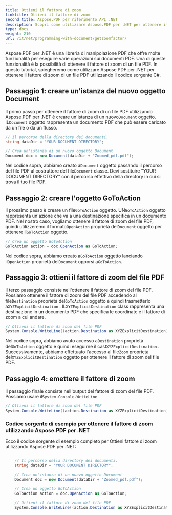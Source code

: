 ```yaml
---
title: Ottieni il fattore di zoom
linktitle: Ottieni il fattore di zoom
second_title: Aspose.PDF per riferimento API .NET
description: Scopri come utilizzare Aspose.PDF per .NET per ottenere il fattore di zoom di un file PDF con questa guida dettagliata.
type: docs
weight: 210
url: /it/net/programming-with-document/getzoomfactor/
---
```

Aspose.PDF per .NET è una libreria di manipolazione PDF che offre molte funzionalità per eseguire varie operazioni sui documenti PDF. Una di queste funzionalità è la possibilità di ottenere il fattore di zoom di un file PDF. In questo tutorial, spiegheremo come utilizzare Aspose.PDF per .NET per ottenere il fattore di zoom di un file PDF utilizzando il codice sorgente C#.


## Passaggio 1: creare un'istanza del nuovo oggetto Document

 Il primo passo per ottenere il fattore di zoom di un file PDF utilizzando Aspose.PDF per .NET è creare un'istanza di un nuovo`Document` oggetto. IL`Document` oggetto rappresenta un documento PDF che può essere caricato da un file o da un flusso.

```csharp
// Il percorso della directory dei documenti.
string dataDir = "YOUR DOCUMENT DIRECTORY";

// Crea un'istanza di un nuovo oggetto Document
Document doc = new Document(dataDir + "Zoomed_pdf.pdf");
```

 Nel codice sopra, abbiamo creato a`Document` oggetto passando il percorso del file PDF al costruttore del file`Document` classe. Devi sostituire "YOUR DOCUMENT DIRECTORY" con il percorso effettivo della directory in cui si trova il tuo file PDF.

## Passaggio 2: creare l'oggetto GoToAction

 Il prossimo passo è creare un file`GoToAction` oggetto. UN`GoToAction` oggetto rappresenta un'azione che va a una destinazione specifica in un documento PDF. Nel nostro caso, vogliamo ottenere il fattore di zoom del file PDF, quindi utilizzeremo il formato`OpenAction` proprietà del`Document` oggetto per ottenere il`GoToAction` oggetto.

```csharp
// Crea un oggetto GoToAction
GoToAction action = doc.OpenAction as GoToAction;
```

 Nel codice sopra, abbiamo creato a`GoToAction` oggetto lanciando il`OpenAction` proprietà del`Document` opporsi a`GoToAction`.

## Passaggio 3: ottieni il fattore di zoom del file PDF

Il terzo passaggio consiste nell'ottenere il fattore di zoom del file PDF. Possiamo ottenere il fattore di zoom del file PDF accedendo al file`Destination` proprietà del`GoToAction` oggetto e quindi trasmetterlo a`XYZExplicitDestination` . IL`XYZExplicitDestination` class rappresenta una destinazione in un documento PDF che specifica le coordinate e il fattore di zoom a cui andare.

```csharp
// Ottieni il fattore di zoom del file PDF
System.Console.WriteLine((action.Destination as XYZExplicitDestination).Zoom); // Valore di zoom del documento;
```

 Nel codice sopra, abbiamo avuto accesso a`Destination` proprietà del`GoToAction` oggetto e quindi eseguirne il cast`XYZExplicitDestination` . Successivamente, abbiamo effettuato l'accesso al file`Zoom` proprietà del`XYZExplicitDestination` oggetto per ottenere il fattore di zoom del file PDF.

## Passaggio 4: emettere il fattore di zoom

 Il passaggio finale consiste nell'output del fattore di zoom del file PDF. Possiamo usare il`System.Console.WriteLine`

```csharp
// Ottieni il fattore di zoom del file PDF
System.Console.WriteLine((action.Destination as XYZExplicitDestination).Zoom); // Valore di zoom del documento;
```        

### Codice sorgente di esempio per ottenere il fattore di zoom utilizzando Aspose.PDF per .NET

Ecco il codice sorgente di esempio completo per Ottieni fattore di zoom utilizzando Aspose.PDF per .NET:

```csharp

	// Il percorso della directory dei documenti.
	string dataDir = "YOUR DOCUMENT DIRECTORY";

	// Crea un'istanza di un nuovo oggetto Document
	Document doc = new Document(dataDir + "Zoomed_pdf.pdf");

	// Crea un oggetto GoToAction
	GoToAction action = doc.OpenAction as GoToAction;
	
	// Ottieni il fattore di zoom del file PDF
	System.Console.WriteLine((action.Destination as XYZExplicitDestination).Zoom); // Valore di zoom del documento;
	
```
